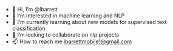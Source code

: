- 👋 Hi, I’m @lbarrett
- 👀 I’m interested in machine learning and NLP
- 🌱 I’m currently learning about new models for supervised text classification
- 💞️ I’m looking to collaborate on nlp projects
- 📫 How to reach me lbarrettmobile1@gmail.com

<!---
lbarrett/lbarrett is a ✨ special ✨ repository because its `README.md` (this file) appears on your GitHub profile.
You can click the Preview link to take a look at your changes.
--->
